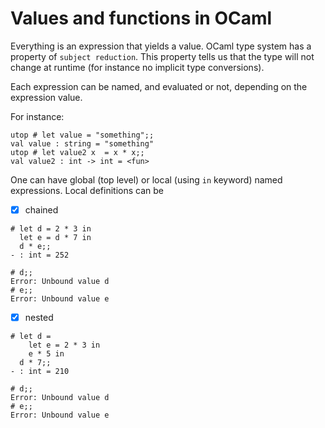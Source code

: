 # Values and functions in OCaml

Everything is an expression that yields a value. OCaml type system has a property of `subject reduction`.
This property tells us that the type will not change at runtime (for instance no implicit type conversions).

Each expression can be named, and evaluated or not, depending on the expression value.

For instance:

```{OCaml}
utop # let value = "something";;
val value : string = "something"
utop # let value2 x  = x * x;;
val value2 : int -> int = <fun>
```

One can have global (top level) or local (using `in` keyword) named expressions. Local definitions can be
- [x] chained

```{OCaml}
# let d = 2 * 3 in
  let e = d * 7 in
  d * e;;
- : int = 252

# d;;
Error: Unbound value d
# e;;
Error: Unbound value e
```
- [x] nested

```{OCaml}
# let d =
    let e = 2 * 3 in
    e * 5 in
  d * 7;;
- : int = 210

# d;;
Error: Unbound value d
# e;;
Error: Unbound value e
```
